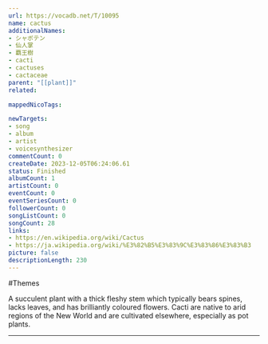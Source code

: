 ```yaml
---
url: https://vocadb.net/T/10095
name: cactus
additionalNames: 
- シャボテン
- 仙人掌
- 覇王樹
- cacti
- cactuses
- cactaceae
parent: "[[plant]]"
related:

mappedNicoTags:

newTargets:
- song
- album
- artist
- voicesynthesizer
commentCount: 0
createDate: 2023-12-05T06:24:06.61
status: Finished
albumCount: 1
artistCount: 0
eventCount: 0
eventSeriesCount: 0
followerCount: 0
songListCount: 0
songCount: 28
links: 
- https://en.wikipedia.org/wiki/Cactus
- https://ja.wikipedia.org/wiki/%E3%82%B5%E3%83%9C%E3%83%86%E3%83%B3
picture: false
descriptionLength: 230
---
```


#Themes

A succulent plant with a thick fleshy stem which typically bears spines, lacks leaves, and has brilliantly coloured flowers. Cacti are native to arid regions of the New World and are cultivated elsewhere, especially as pot plants.

---

